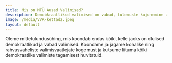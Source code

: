 ```yaml
---
title: Mis on MTÜ Ausad Valimised?
description: Demobkraatlikud valimised on vabad, tulemuste kujunemine aus ning vaadeldav — kuid valija hääl jääb ainult tema enda teada.
image: /media/VVK-kettad2.jpeg
layout: default
---
```


Oleme mittetulundusühing, mis koondab endas kõiki, kelle jaoks on olulised demokraatlikud ja vabad valimised. Koondame ja jagame kohalike ning rahvusvaheliste valimisvaatlejate kogemust ja kutsume liituma kõiki demokraatlike valimiste tagamisest huvitatuid.
